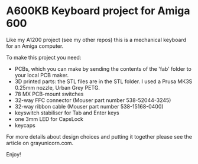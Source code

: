 # A600KB Keyboard project for Amiga 600

Like my A1200 project (see my other repos) this is a mechanical keyboard for an Amiga computer.

To make this project you need:
- PCBs, which you can make by sending the contents of the 'fab' folder to your local PCB maker.
- 3D printed parts: the STL files are in the STL folder. I used a Prusa MK3S 0.25mm nozzle, Urban Grey PETG.
- 78 MX PCB-mount switches
- 32-way FFC connector (Mouser part number 538-52044-3245)
- 32-way ribbon cable (Mouser part number 538-15168-0400)
- keyswitch stabiliser for Tab and Enter keys
- one 3mm LED for CapsLock
- keycaps

For more details about design choices and putting it together please see the article on grayunicorn.com.

Enjoy!
